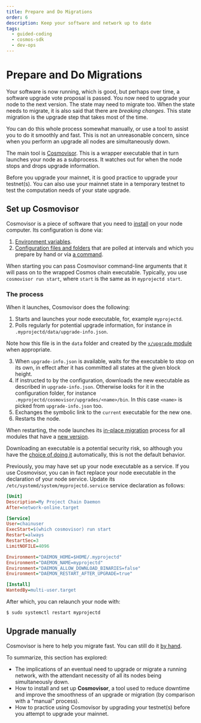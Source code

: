 ```yaml
---
title: Prepare and Do Migrations
order: 6
description: Keep your software and network up to date
tags:
  - guided-coding
  - cosmos-sdk
  - dev-ops
---
```


# Prepare and Do Migrations

Your software is now running, which is good, but perhaps over time, a software upgrade vote proposal is passed. You now need to upgrade your node to the next version. The state may need to migrate too. When the state needs to migrate, it is also said that there are _breaking changes_. This state migration is the upgrade step that takes most of the time.

You can do this whole process somewhat manually, or use a tool to assist you to do it smoothly and fast. This is not an unreasonable concern, since when you perform an upgrade all nodes are simultaneously down.

The main tool is [Cosmovisor](https://docs.cosmos.network/main/run-node/cosmovisor.html). This is a wrapper executable that in turn launches your node as a subprocess. It watches out for when the node stops and drops upgrade information.

Before you upgrade your mainnet, it is good practice to upgrade your testnet(s). You can also use your mainnet state in a temporary testnet to test the computation needs of your state upgrade.

<!-- TODO at which versions does the below apply? Anyway we want to use the latest advised way -->

## Set up Cosmovisor

Cosmovisor is a piece of software that you need to [install](https://docs.cosmos.network/main/run-node/cosmovisor.html#installation) on your node computer. Its configuration is done via:

1. [Environment variables](https://docs.cosmos.network/main/run-node/cosmovisor.html#command-line-arguments-and-environment-variables).
2. [Configuration files and folders](https://docs.cosmos.network/main/run-node/cosmovisor.html#folder-layout) that are polled at intervals and which you prepare by hand or via [a command](https://dodocs.cosmos.network/mainun-node/cosmovisor.html#initialization).

When starting you can pass Cosmovisor command-line arguments that it will pass on to the wrapped Cosmos chain executable. Typically, you use `cosmovisor run start`, where `start` is the same as in `myprojectd start`.

### The process

When it launches, Cosmovisor does the following:

1. Starts and launches your node executable, for, example `myprojectd`.
2. Polls regularly for potential upgrade information, for instance in `.myprojectd/data/upgrade-info.json`.

  <HighlightBox type="note">

  Note how this file is in the `data` folder and created by the [`x/upgrade` module](https://docs.cosmos.network/main/building-modules/upgrade.html) when appropriate.

  </HighlightBox>

3. When `upgrade-info.json` is available, waits for the executable to stop on its own, in effect after it has committed all states at the given block height.
4. If instructed to by the configuration, downloads the new executable as described in `upgrade-info.json`. Otherwise looks for it in the configuration folder, for instance `.myprojectd/cosmovisor/upgrades/<name>/bin`. In this case `<name>` is picked from `upgrade-info.json` too.
5. Exchanges the symbolic link to the `current` executable for the new one.
6. Restarts the node.

When restarting, the node launches its [in-place migration](https://docs.cosmos.network/main/core/upgrade.html) process for all modules that have a [new version](https://dodocs.cosmos.network/mainore/upgrade.html#tracking-module-versions).

Downloading an executable is a potential security risk, so although you have the [choice of doing it](https://docs.cosmos.network/main/run-node/cosmovisor.html#auto-download) automatically, this is not the default behavior.

Previously, you may have set up your node executable as a service. If you use Cosmovisor, you can in fact replace your node executable in the declaration of your node service. Update its ``/etc/systemd/system/myprojectd.service`` service declaration as follows:

```ini
[Unit]
Description=My Project Chain Daemon
After=network-online.target

[Service]
User=chainuser
ExecStart=$(which cosmovisor) run start
Restart=always
RestartSec=3
LimitNOFILE=4096

Environment="DAEMON_HOME=$HOME/.myprojectd"
Environment="DAEMON_NAME=myprojectd"
Environment="DAEMON_ALLOW_DOWNLOAD_BINARIES=false"
Environment="DAEMON_RESTART_AFTER_UPGRADE=true"

[Install]
WantedBy=multi-user.target
```

After which, you can relaunch your node with:

```sh
$ sudo systemctl restart myprojectd
```

## Upgrade manually

Cosmovisor is here to help you migrate fast. You can still do it [by hand](https://hub.cosmos.network/main/hub-tutorials/upgrade-node.html#manual-software-upgrade).

<HighlightBox type="synopsis">

To summarize, this section has explored:

* The implications of an eventual need to upgrade or migrate a running network, with the attendant necessity of all its nodes being simultaneously down.
* How to install and set up **Cosmovisor**, a tool used to reduce downtime and improve the smoothness of an upgrade or migration (by comparison with a "manual" process).
* How to practice using Cosmovisor by upgrading your testnet(s) before you attempt to upgrade your mainnet.

</HighlightBox>
